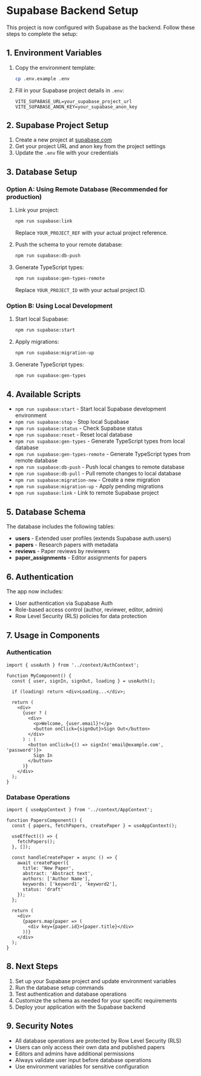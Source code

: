 # Supabase Backend Setup

This project is now configured with Supabase as the backend. Follow these steps to complete the setup:

## 1. Environment Variables

1. Copy the environment template:
   ```bash
   cp .env.example .env
   ```

2. Fill in your Supabase project details in `.env`:
   ```env
   VITE_SUPABASE_URL=your_supabase_project_url
   VITE_SUPABASE_ANON_KEY=your_supabase_anon_key
   ```

## 2. Supabase Project Setup

1. Create a new project at [supabase.com](https://supabase.com)
2. Get your project URL and anon key from the project settings
3. Update the `.env` file with your credentials

## 3. Database Setup

### Option A: Using Remote Database (Recommended for production)

1. Link your project:
   ```bash
   npm run supabase:link
   ```
   Replace `YOUR_PROJECT_REF` with your actual project reference.

2. Push the schema to your remote database:
   ```bash
   npm run supabase:db-push
   ```

3. Generate TypeScript types:
   ```bash
   npm run supabase:gen-types-remote
   ```
   Replace `YOUR_PROJECT_ID` with your actual project ID.

### Option B: Using Local Development

1. Start local Supabase:
   ```bash
   npm run supabase:start
   ```

2. Apply migrations:
   ```bash
   npm run supabase:migration-up
   ```

3. Generate TypeScript types:
   ```bash
   npm run supabase:gen-types
   ```

## 4. Available Scripts

- `npm run supabase:start` - Start local Supabase development environment
- `npm run supabase:stop` - Stop local Supabase
- `npm run supabase:status` - Check Supabase status
- `npm run supabase:reset` - Reset local database
- `npm run supabase:gen-types` - Generate TypeScript types from local database
- `npm run supabase:gen-types-remote` - Generate TypeScript types from remote database
- `npm run supabase:db-push` - Push local changes to remote database
- `npm run supabase:db-pull` - Pull remote changes to local database
- `npm run supabase:migration-new` - Create a new migration
- `npm run supabase:migration-up` - Apply pending migrations
- `npm run supabase:link` - Link to remote Supabase project

## 5. Database Schema

The database includes the following tables:

- **users** - Extended user profiles (extends Supabase auth.users)
- **papers** - Research papers with metadata
- **reviews** - Paper reviews by reviewers
- **paper_assignments** - Editor assignments for papers

## 6. Authentication

The app now includes:
- User authentication via Supabase Auth
- Role-based access control (author, reviewer, editor, admin)
- Row Level Security (RLS) policies for data protection

## 7. Usage in Components

### Authentication
```tsx
import { useAuth } from '../context/AuthContext';

function MyComponent() {
  const { user, signIn, signOut, loading } = useAuth();
  
  if (loading) return <div>Loading...</div>;
  
  return (
    <div>
      {user ? (
        <div>
          <p>Welcome, {user.email}!</p>
          <button onClick={signOut}>Sign Out</button>
        </div>
      ) : (
        <button onClick={() => signIn('email@example.com', 'password')}>
          Sign In
        </button>
      )}
    </div>
  );
}
```

### Database Operations
```tsx
import { useAppContext } from '../context/AppContext';

function PapersComponent() {
  const { papers, fetchPapers, createPaper } = useAppContext();
  
  useEffect(() => {
    fetchPapers();
  }, []);
  
  const handleCreatePaper = async () => {
    await createPaper({
      title: 'New Paper',
      abstract: 'Abstract text',
      authors: ['Author Name'],
      keywords: ['keyword1', 'keyword2'],
      status: 'draft'
    });
  };
  
  return (
    <div>
      {papers.map(paper => (
        <div key={paper.id}>{paper.title}</div>
      ))}
    </div>
  );
}
```

## 8. Next Steps

1. Set up your Supabase project and update environment variables
2. Run the database setup commands
3. Test authentication and database operations
4. Customize the schema as needed for your specific requirements
5. Deploy your application with the Supabase backend

## 9. Security Notes

- All database operations are protected by Row Level Security (RLS)
- Users can only access their own data and published papers
- Editors and admins have additional permissions
- Always validate user input before database operations
- Use environment variables for sensitive configuration